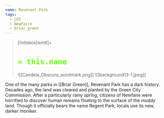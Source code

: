 ```yaml
---
name: Revenant Park
tags:
  - LOI
  - NewFaire
  - briar_green
---
```

> [!infobox|wmtl]+
> # <font color="#66ff00">`= this.name`</font>
> ![[Candela_Obscura_wordmark.png]] 
> ![[background13-1.jpeg]]

One of the many parks in [[Briar Green]], Revenant Park has a dark history. Decades ago, the land was cleared and planted by the Green City Commission. After a particularly rainy spring, citizens of Newfaire were horrified to discover human remains floating to the surface of the muddy land. Though it officially bears the name Regent Park, locals use its new, darker moniker.
